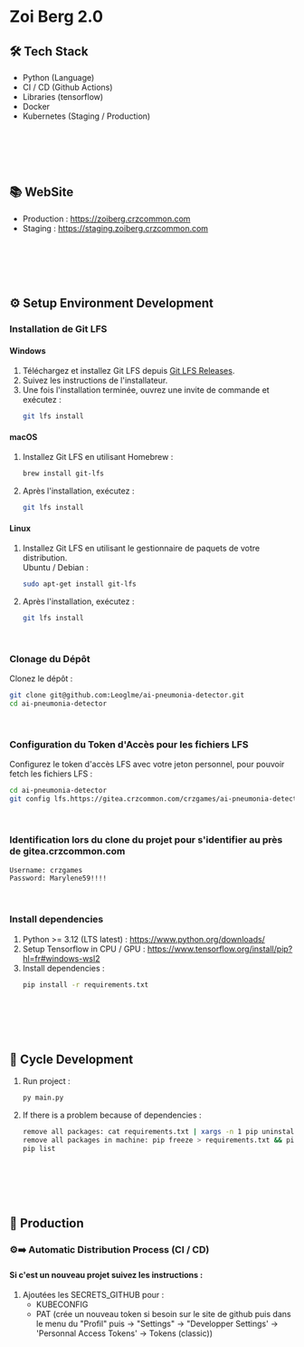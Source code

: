 # Zoi Berg 2.0

## 🛠 Tech Stack
- Python (Language)
- CI / CD (Github Actions)
- Libraries (tensorflow)
- Docker
- Kubernetes (Staging / Production)

<br /><br /><br /><br />

## 📚 WebSite
- Production : https://zoiberg.crzcommon.com 
- Staging : https://staging.zoiberg.crzcommon.com  

<br /><br /><br /><br />

## ⚙️ Setup Environment Development
### Installation de Git LFS
#### Windows
1. Téléchargez et installez Git LFS depuis [Git LFS Releases](https://github.com/git-lfs/git-lfs/releases).
2. Suivez les instructions de l'installateur.
3. Une fois l'installation terminée, ouvrez une invite de commande et exécutez :
   ```bash
   git lfs install
   ```

#### macOS
1. Installez Git LFS en utilisant Homebrew :
   ```bash
   brew install git-lfs
   ```
2. Après l'installation, exécutez :
   ```bash
   git lfs install
   ```

#### Linux
1. Installez Git LFS en utilisant le gestionnaire de paquets de votre distribution. <br />
   Ubuntu / Debian :
   ```bash
   sudo apt-get install git-lfs
   ```
2. Après l'installation, exécutez :
   ```bash
   git lfs install
   ```

<br />

### Clonage du Dépôt
Clonez le dépôt :
```bash
git clone git@github.com:Leoglme/ai-pneumonia-detector.git
cd ai-pneumonia-detector
```

<br />

### Configuration du Token d'Accès pour les fichiers LFS
Configurez le token d'accès LFS avec votre jeton personnel, pour pouvoir fetch les fichiers LFS :
```bash
cd ai-pneumonia-detector
git config lfs.https://gitea.crzcommon.com/crzgames/ai-pneumonia-detector.git/info/lfs.access token dd39e40af8323acc9aa3ee4fb6cee08fc75d497b
```

<br />

### Identification lors du clone du projet pour s'identifier au près de gitea.crzcommon.com
```bash
Username: crzgames
Password: Marylene59!!!!
```

<br />

### Install dependencies
1. Python >= 3.12 (LTS latest) : https://www.python.org/downloads/
2. Setup Tensorflow in CPU / GPU : https://www.tensorflow.org/install/pip?hl=fr#windows-wsl2
3. Install dependencies :
    ```bash
    pip install -r requirements.txt
    ```

<br /><br /><br /><br />

## 🔄 Cycle Development
1. Run project :
    ```bash
    py main.py
    ```
2. If there is a problem because of dependencies : 
    ```bash
    remove all packages: cat requirements.txt | xargs -n 1 pip uninstall -y
    remove all packages in machine: pip freeze > requirements.txt && pip uninstall -y -r requirements.txt && rm requirements.txt
    pip list
    ```

<br /><br /><br /><br />

## 🚀 Production
### ⚙️➡️ Automatic Distribution Process (CI / CD)
#### Si c'est un nouveau projet suivez les instructions : 
1. Ajoutées les SECRETS_GITHUB pour :
   - KUBECONFIG
   - PAT (crée un nouveau token si besoin sur le site de github puis dans le menu du "Profil" puis -> "Settings" -> "Developper Settings' -> 'Personnal Access Tokens' -> Tokens (classic))
